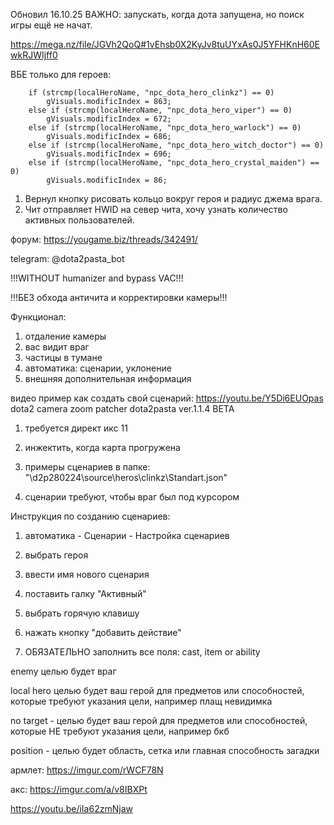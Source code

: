 Обновил 16.10.25 ВАЖНО: запускать, когда дота запущена, но поиск игры ещё не начат.

https://mega.nz/file/JGVh2QoQ#1vEhsb0X2KyJv8tuUYxAs0J5YFHKnH60EwkRJWIjff0

​ВБЕ только для героев:

        if (strcmp(localHeroName, "npc_dota_hero_clinkz") == 0)
            gVisuals.modificIndex = 863;
        else if (strcmp(localHeroName, "npc_dota_hero_viper") == 0)
            gVisuals.modificIndex = 672;
        else if (strcmp(localHeroName, "npc_dota_hero_warlock") == 0)
            gVisuals.modificIndex = 686;
        else if (strcmp(localHeroName, "npc_dota_hero_witch_doctor") == 0)
            gVisuals.modificIndex = 696;
        else if (strcmp(localHeroName, "npc_dota_hero_crystal_maiden") == 0)
            gVisuals.modificIndex = 86;

1) Вернул кнопку рисовать кольцо вокруг героя и радиус джема врага.
2) Чит отправляет HWID на север чита, хочу узнать количество активных пользователей.

форум: https://yougame.biz/threads/342491/

telegram: @dota2pasta_bot

!!!WITHOUT humanizer and bypass VAC!!!

!!!БЕЗ обхода античита и корректировки камеры!!!

Функционал:
1) отдаление камеры
2) вас видит враг
3) частицы в тумане
4) автоматика: сценарии, уклонение
5) внешняя дополнительная информация

видео пример как создать свой сценарий: https://youtu.be/Y5Di6EUOpas
dota2 camera zoom patcher dota2pasta ver.1.1.4 BETA

1) требуется директ икс 11

2) инжектить, когда карта прогружена

3) примеры сценариев в папке: "\d2p280224\source\heros\clinkz\Standart.json"

4) сценарии требуют, чтобы враг был под курсором

Инструкция по созданию сценариев:

1) автоматика - Сценарии - Настройка сценариев

2) выбрать героя

3) ввести имя нового сценария

4) поставить галку "Активный"

5) выбрать горячую клавишу

6) нажать кнопку "добавить действие"

7) ОБЯЗАТЕЛЬНО заполнить все поля: cast, item or ability

enemy целью будет враг

local hero целью будет ваш герой для предметов или способностей, которые требуют указания цели, например плащ невидимка

no target - целью будет ваш герой для предметов или способностей, которые НЕ требуют указания цели, например бкб

position - целью будет область, сетка или главная способность загадки 

армлет: https://imgur.com/rWCF78N

акс: https://imgur.com/a/v8IBXPt

https://youtu.be/iIa62zmNjaw



